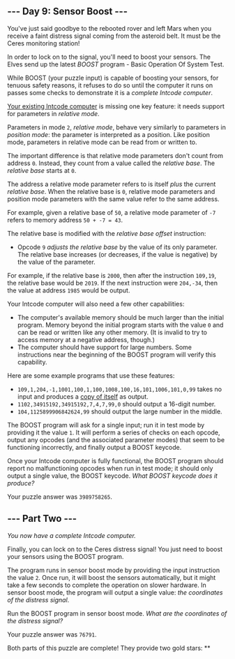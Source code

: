 --- Day 9: Sensor Boost ---
---------------------------

You've just said goodbye to the rebooted rover and left Mars when you
receive a faint distress signal coming from the asteroid belt. It must
be the Ceres monitoring station!

In order to lock on to the signal, you'll need to boost your sensors.
The Elves send up the latest *BOOST* program - Basic Operation Of System
Test.

While BOOST (your puzzle input) is capable of boosting your sensors, for
tenuous safety reasons, it refuses to do so until the computer it runs
on passes some checks to demonstrate it is a *complete Intcode
computer*.

[Your existing Intcode computer] is missing one key feature: it needs
support for parameters in *relative mode*.

Parameters in mode `2`, *relative mode*, behave very similarly to
parameters in *position mode*: the parameter is interpreted as a
position. Like position mode, parameters in relative mode can be read
from or written to.

The important difference is that relative mode parameters don't count
from address `0`. Instead, they count from a value called the *relative
base*. The *relative base* starts at `0`.

The address a relative mode parameter refers to is itself *plus* the
current *relative base*. When the relative base is `0`, relative mode
parameters and position mode parameters with the same value refer to the
same address.

For example, given a relative base of `50`, a relative mode parameter of
`-7` refers to memory address `50 + -7 = 43`.

The relative base is modified with the *relative base offset*
instruction:

-   Opcode `9` *adjusts the relative base* by the value of its only
    parameter. The relative base increases (or decreases, if the value
    is negative) by the value of the parameter.

For example, if the relative base is `2000`, then after the instruction
`109,19`, the relative base would be `2019`. If the next instruction
were `204,-34`, then the value at address `1985` would be output.

Your Intcode computer will also need a few other capabilities:

-   The computer's available memory should be much larger than the
    initial program. Memory beyond the initial program starts with the
    value `0` and can be read or written like any other memory. (It is
    invalid to try to access memory at a negative address, though.)
-   The computer should have support for large numbers. Some
    instructions near the beginning of the BOOST program will verify
    this capability.

Here are some example programs that use these features:

-   `109,1,204,-1,1001,100,1,100,1008,100,16,101,1006,101,0,99` takes no
    input and produces a [copy of itself] as output.
-   `1102,34915192,34915192,7,4,7,99,0` should output a 16-digit number.
-   `104,1125899906842624,99` should output the large number in the
    middle.

The BOOST program will ask for a single input; run it in test mode by
providing it the value `1`. It will perform a series of checks on each
opcode, output any opcodes (and the associated parameter modes) that
seem to be functioning incorrectly, and finally output a BOOST keycode.

Once your Intcode computer is fully functional, the BOOST program should
report no malfunctioning opcodes when run in test mode; it should only
output a single value, the BOOST keycode. *What BOOST keycode does it
produce?*

Your puzzle answer was `3989758265`.

--- Part Two ---
----------------

*You now have a complete Intcode computer.*

Finally, you can lock on to the Ceres distress signal! You just need to
boost your sensors using the BOOST program.

The program runs in sensor boost mode by providing the input instruction
the value `2`. Once run, it will boost the sensors automatically, but it
might take a few seconds to complete the operation on slower hardware.
In sensor boost mode, the program will output a single value: *the
coordinates of the distress signal*.

Run the BOOST program in sensor boost mode. *What are the coordinates of
the distress signal?*

Your puzzle answer was `76791`.

Both parts of this puzzle are complete! They provide two gold stars:
\*\*

  [Your existing Intcode computer]: 5
  [copy of itself]: https://en.wikipedia.org/wiki/Quine_(computing)
